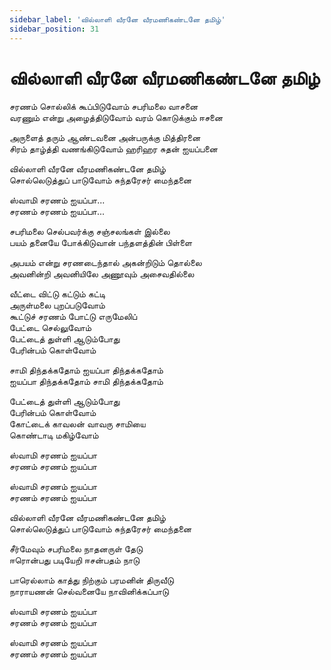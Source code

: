 ```yaml
---
sidebar_label: 'வில்லாளி வீரனே வீரமணிகண்டனே தமிழ்'
sidebar_position: 31
---
```


# **வில்லாளி வீரனே வீரமணிகண்டனே தமிழ்**


சரணம் சொல்லிக் கூப்பிடுவோம் சபரிமலை வாசனை<br />
வரணும் என்று அழைத்திடுவோம் வரம் கொடுக்கும் ஈசனை<br />

அருளைத் தரும் ஆண்டவனை அன்பருக்கு மித்திரனை<br />
சிரம் தாழ்த்தி வணங்கிடுவோம் ஹரிஹர சுதன் ஐயப்பனை<br />

வில்லாளி வீரனே வீரமணிகண்டனே தமிழ்<br />
சொல்லெடுத்துப் பாடுவோம் சுந்தரேசர் மைந்தனை<br />

ஸ்வாமி சரணம் ஐயப்பா...<br />
சரணம் சரணம் ஐயப்பா...<br />

சபரிமலை செல்பவர்க்கு சஞ்சலங்கள் இல்லை<br />
பயம் தனையே போக்கிடுவான் பந்தளத்தின் பிள்ளை<br />

அபயம் என்று சரணடைந்தால் அகன்றிடும் தொல்லை<br />
அவனின்றி அவனியிலே அணூவும் அசைவதில்லை<br />

வீட்டை விட்டு கட்டும் கட்டி<br />
அருள்மலை புறப்படுவோம்<br />
கூட்டுச் சரணம் போட்டு எருமேலிப்<br />
பேட்டை செல்லுவோம்<br />
பேட்டைத் துள்ளி ஆடும்போது<br />
பேரின்பம் கொள்வோம்<br />

சாமி திந்தக்கதோம் ஐயப்பா திந்தக்கதோம்<br />
ஐயப்பா திந்தக்கதோம் சாமி திந்தக்கதோம்<br />

பேட்டைத் துள்ளி ஆடும்போது<br />
பேரின்பம் கொள்வோம்<br />
கோட்டைக் காவலன் வாவரு சாமியை<br />
கொண்டாடி மகிழ்வோம்<br />

ஸ்வாமி சரணம் ஐயப்பா<br />
சரணம் சரணம் ஐயப்பா<br />

ஸ்வாமி சரணம் ஐயப்பா<br />
சரணம் சரணம் ஐயப்பா<br />

வில்லாளி வீரனே வீரமணிகண்டனே தமிழ்<br />
சொல்லெடுத்துப் பாடுவோம் சுந்தரேசர் மைந்தனை<br />

சீர்மேவும் சபரிமலை நாதனருள் தேடு<br />
ஈரொன்பது படியேறி ஈசன்பதம் நாடு<br />

பாரெல்லாம் காத்து நிற்கும் பரமனின் திருவீடு<br />
நாராயணன் செல்வனையே நாவினிக்கப்பாடு<br />

ஸ்வாமி சரணம் ஐயப்பா<br />
சரணம் சரணம் ஐயப்பா<br />

ஸ்வாமி சரணம் ஐயப்பா<br />
சரணம் சரணம் ஐயப்பா<br />

